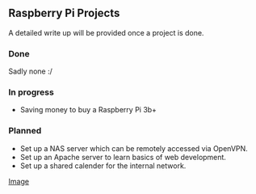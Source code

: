## Raspberry Pi Projects
A detailed write up will be provided once a project is done.

### Done
Sadly none :/

### In progress
* Saving money to buy a Raspberry Pi 3b+

### Planned
* Set up a NAS server which can be remotely accessed via OpenVPN.
* Set up an Apache server to learn basics of web development.
* Set up a shared calender for the internal network.


[Image](img/MainSetup.jpeg)